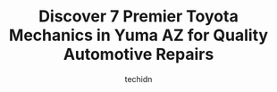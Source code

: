 ---
layout: ampstory
image: https://images.unsplash.com/photo-1602343858784-d837e63a79c1?ixlib=rb-4.0.3&ixid=MnwxMjA3fDB8MHxwaG90by1wYWdlfHx8fGVufDB8fHx8&auto=format&fit=crop&w=640&h=853&q=80
author: techidn
featured: false
description: If youre in need of trustworthy and skilled Toyota Mechanic in Yuma AZ, USA, youll be pleased to discover the 7 best Toyota Mechanic in town. Their expertise and commitment to customer sat
title: Discover 7 Premier Toyota Mechanics in Yuma AZ for Quality Automotive Repairs
cover:
   title: Discover 7 Premier Toyota Mechanics in Yuma AZ for Quality Automotive Repairs
   subtitle: Rickpate
   background: https://images.unsplash.com/photo-1602343858784-d837e63a79c1?ixlib=rb-4.0.3&ixid=MnwxMjA3fDB8MHxwaG90by1wYWdlfHx8fGVufDB8fHx8&auto=format&fit=crop&w=640&h=853&q=80

pages: 
 - layout: thirds
   top: <h1>#1 Joes Garage | Yuma AZ</h1>
   bottom: "<p>Joe was great! Great service and reasonable rates.Finished the job in one day, unlike other shops that wanted car for 2 days. Other shops not willing to even give us a pr</p>"
   background: https://www.knot35.com/toplist/wp-content/uploads/2023/06/best-toyota-mechanic-1-in-yuma-az-1685840326.jpeg
   backgroundblur: true
 - layout: thirds
   top: <h1>#2 Campbells Auto Service</h1>
   bottom: "<p>350 E 24th St, Yuma, AZ 85364, United States</p>"
   background: https://www.knot35.com/toplist/wp-content/uploads/2023/06/best-toyota-mechanic-2-in-yuma-az-1685840327.jpeg
   cta:
      link: https://www.knot35.com/toplist/discover-7-premier-toyota-mechanics-in-yuma-az-for-quality-automotive-repairs/
      text: Discover 7 Premier Toyota Mechanics in Yuma AZ for Quality Automotive Repairs
 - layout: thirds
   top: <h1>#3 Tonys Auto Service and Towing</h1>
   bottom: "<p>3405 W 8th St, Yuma, AZ 85364, United States</p>"
   background: https://www.knot35.com/toplist/wp-content/uploads/2023/06/best-toyota-mechanic-3-in-yuma-az-1685840327.jpeg
   cta:
      link: https://www.knot35.com/toplist/discover-7-premier-toyota-mechanics-in-yuma-az-for-quality-automotive-repairs/
      text: Discover 7 Premier Toyota Mechanics in Yuma AZ for Quality Automotive Repairs
 - layout: thirds
   top: <h1>#4 El Paisa Auto Mechanic LLC and Towing</h1>
   bottom: "<p>229w W 8th St, Yuma, AZ 85364, United States</p>"
   background: https://images.unsplash.com/photo-1534312527009-56c7016453e6?ixlib=rb-4.0.3&ixid=MnwxMjA3fDB8MHxwaG90by1wYWdlfHx8fGVufDB8fHx8&auto=format&fit=crop&w=640&h=853&q=80
   cta:
      link: https://www.knot35.com/toplist/discover-7-premier-toyota-mechanics-in-yuma-az-for-quality-automotive-repairs/
      text: Discover 7 Premier Toyota Mechanics in Yuma AZ for Quality Automotive Repairs
 - layout: thirds
   top: <h1>#5 Johns Auto Service</h1>
   bottom: "<p>508 E 22nd St, Yuma, AZ 85365, United States</p>"
   background: https://images.unsplash.com/photo-1608501821300-4f99e58bba77?ixlib=rb-4.0.3&ixid=MnwxMjA3fDB8MHxwaG90by1wYWdlfHx8fGVufDB8fHx8&auto=format&fit=crop&w=640&h=853&q=80
   cta:
      link: https://www.knot35.com/toplist/discover-7-premier-toyota-mechanics-in-yuma-az-for-quality-automotive-repairs/
      text: Discover 7 Premier Toyota Mechanics in Yuma AZ for Quality Automotive Repairs
 - layout: thirds
   top: <h1>#6 Unzuetas Auto Repair</h1>
   bottom: "<p>1711 S Arizona Ave, Yuma, AZ 85364, United States</p>"
   background: https://images.unsplash.com/photo-1557672172-298e090bd0f1?ixlib=rb-4.0.3&ixid=MnwxMjA3fDB8MHxwaG90by1wYWdlfHx8fGVufDB8fHx8&auto=format&fit=crop&w=640&h=853&q=80
   cta:
      link: https://www.knot35.com/toplist/discover-7-premier-toyota-mechanics-in-yuma-az-for-quality-automotive-repairs/
      text: Discover 7 Premier Toyota Mechanics in Yuma AZ for Quality Automotive Repairs
 - layout: thirds
   top: <h1>#7 Arizona Auto Clinic Inc.</h1>
   bottom: "<p>1001 S 4th Ave, Yuma, AZ 85364, United States</p>"
   background: https://images.unsplash.com/photo-1527066579998-dbbae57f45ce?ixlib=rb-4.0.3&ixid=MnwxMjA3fDB8MHxwaG90by1wYWdlfHx8fGVufDB8fHx8&auto=format&fit=crop&w=640&h=853&q=80
   cta:
      link: https://www.knot35.com/toplist/discover-7-premier-toyota-mechanics-in-yuma-az-for-quality-automotive-repairs/
      text: Discover 7 Premier Toyota Mechanics in Yuma AZ for Quality Automotive Repairs
 - layout: thirds
   middle: Continue reading...
   background: https://images.unsplash.com/photo-1618005182384-a83a8bd57fbe?ixlib=rb-4.0.3&ixid=MnwxMjA3fDB8MHxwaG90by1wYWdlfHx8fGVufDB8fHx8&auto=format&fit=crop&w=640&h=853&q=80
   cta:
      link: https://www.knot35.com/toplist/discover-7-premier-toyota-mechanics-in-yuma-az-for-quality-automotive-repairs/
      text: Discover 7 Premier Toyota Mechanics in Yuma AZ for Quality Automotive Repairs
      
---